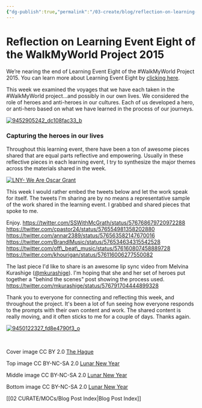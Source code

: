```yaml
---
{"dg-publish":true,"permalink":"/03-create/blog/reflection-on-learning-event-eight-of-the-walk-my-world-project-2015/","title":"Reflection on Learning Event Eight of the #WalkMyWorld Project 2015","tags":["walkmyworld"]}
---
```


# Reflection on Learning Event Eight of the WalkMyWorld Project 2015

We’re nearing the end of Learning Event Eight of the #WalkMyWorld Project 2015. You can learn more about Learning Event Eight by [clicking here](https://sites.google.com/site/walkmyworldproject/2015-learning-events/the-journey).

This week we examined the voyages that we have each taken in the #WalkMyWorld project...and possibly in our own lives. We considered the role of heroes and anti-heroes in our cultures. Each of us developed a hero, or anti-hero based on what we have learned in the process of our journeys.

[![9452905242_dc108fac33_b](images/9452905242_dc108fac33_b-750x380.jpg)](http://wiobyrne.com/wp-content/uploads/2015/03/9452905242_dc108fac33_b.jpg)

### Capturing the heroes in our lives

Throughout this learning event, there have been a ton of awesome pieces shared that are equal parts reflective and empowering. Usually in these reflective pieces in each learning event, I try to synthesize the major themes across the materials shared in the week.

[![LNY- We Are Oscar Grant](images/9452905158_5f04b7f92d_o-750x380.jpg)](http://wiobyrne.com/wp-content/uploads/2015/03/9452905158_5f04b7f92d_o.jpg)

This week I would rather embed the tweets below and let the work speak for itself. The tweets I'm sharing are by no means a representative sample of the work shared in the learning event. I grabbed and shared pieces that spoke to me.

Enjoy. https://twitter.com/SSWithMcGrath/status/576768679720972288 https://twitter.com/cpastor24/status/576554981358202880 https://twitter.com/annar2389/status/576563582147670016 https://twitter.com/BrandlMusic/status/576534634315542528 https://twitter.com/off\_beat\_music/status/576160807458889728 https://twitter.com/khourigan/status/576116006277550082

The last piece I'd like to share is an awesome lip sync video from Melvina Kurashige ([@mkurashige](https://twitter.com/mkurashige)). I'm hoping that she and her set of heroes put together a "behind the scenes" post showing the process used. https://twitter.com/mkurashige/status/576791704444899328

Thank you to everyone for connecting and reflecting this week, and throughout the project. It's been a lot of fun seeing how everyone responds to the prompts with their own content and work. The shared content is really moving, and it often sticks to me for a couple of days. Thanks again.

[![9450122327_fd8e4790f3_o](images/9450122327_fd8e4790f3_o-750x380.jpg)](http://wiobyrne.com/wp-content/uploads/2015/03/9450122327_fd8e4790f3_o.jpg)

 

Cover image CC BY 2.0 [The Hague](https://www.flickr.com/photos/usembassythehague/8444909280/in/photolist-dSfnj9-dS9BEc-jmjwbr-dS9BEz-rah1qZ-jbCgd3-oT5RSF-5C8NkE-9B9LU9-8iob2b-5CjzL1-dS9BEP-dSfnhS-K5N9K-EL11A-8iXmKV-9LoMku-9LoMbs-9LkZQD-bywg92-6Fz6R-bkBnE7-agE14H-dS9vhn-5T2gq5-9sS8TY-hU3wYU-2vA6rS-dUu8s4-a8sYsj-odagfw-cF7VW-7rQj-9LoMpG-dUu8wD-dSfniL-a8sYs9-fnn9gv-e5RxrN-tewWx-dS9viB-amR8qZ-8w3XEu-a2ygH1-a2yH8o-a2yEU3-8w3Xx5-dUsyJD-dUyb2A-dUsyNr)

Top image CC BY-NC-SA 2.0 [Lunar New Year](https://www.flickr.com/photos/lnylnylny/9452905242/)

Middle image CC BY-NC-SA 2.0 [Lunar New Year](https://www.flickr.com/photos/lnylnylny/9452905158/)

Bottom image CC BY-NC-SA 2.0 [Lunar New Year](https://www.flickr.com/photos/lnylnylny/9450122327/)

[[02 CURATE/MOCs/Blog Post Index\|Blog Post Index]]